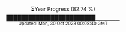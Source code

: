 <p align="center">
⏳Year Progress (82.74 %) <br>
████████████████████████▁▁▁▁▁▁ <br>
<sub>Updated: Mon, 30 Oct 2023 00:08:40 GMT</sub>
</p>

